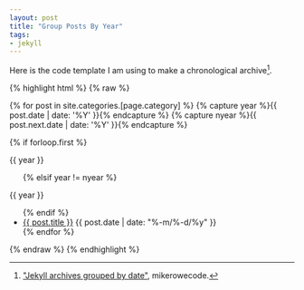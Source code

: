 ```yaml
---
layout: post
title: "Group Posts By Year"
tags:
- jekyll
---
```


Here is the code template I am using to make a chronological archive[^mik].

{% highlight html %}
{% raw %}

{% for post in site.categories.[page.category] %}
{% capture year %}{{ post.date | date: '%Y' }}{% endcapture %}
{% capture nyear %}{{ post.next.date | date: '%Y' }}{% endcapture %}
	
{% if forloop.first %}
<p>{{ year }}</p><ul>
{% elsif year != nyear %}
</ul><p>{{ year }}</p><ul>
{% endif %}

<li><a href="{{site.baseurl}}{{post.url}}">{{ post.title }}</a>
{{ post.date | date: "%-m/%-d/%y" }}</li>
{% endfor %}
</ul>

{% endraw %}
{% endhighlight %}

[^mik]: ["Jekyll archives grouped by date"](http://mikerowecode.com/2010/08/jekyll_archives_grouped_by_year.html), mikerowecode.